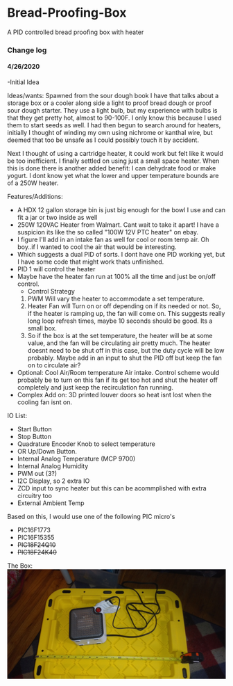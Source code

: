 # Bread-Proofing-Box
A PID controlled bread proofing box with heater

<H3>Change log</H3>
<H4>4/26/2020</H4>-Initial Idea


Ideas/wants: Spawned from the sour dough book I have that talks about a storage box or a cooler along side a light to proof bread dough or proof sour dough starter. They use a light bulb, but my experience with bulbs is that they get pretty hot, almost to 90-100F. I only know this because I used them to start seeds as well. I had then begun to search around for heaters, initially I thought of winding my own using nichrome or kanthal wire, but deemed that too be unsafe as I could possibly touch it by accident.

Next I thought of using a cartridge heater, it could work but felt like it would be too inefficient. I finally settled on using just a small space heater. When this is done there is another added benefit: I can dehydrate food or make yogurt. I dont know yet what the lower and upper temperature bounds are of a 250W heater.

Features/Additions:
* A HDX 12 gallon storage bin is just big enough for the bowl I use and can fit a jar or two inside as well
* 250W 120VAC Heater from Walmart. Cant wait to take it apart! I have a suspicion its like the so called "100W 12V PTC heater" on ebay.
* I figure I'll add in an intake fan as well for cool or room temp air. Oh boy..if I wanted to cool the air that would be interesting. 
* Which suggests a dual PID of sorts. I dont have one PID working yet, but I have some code that might work thats unfinished. 
* PID 1 will control the heater
* Maybe have the heater fan run at 100% all the time and just be on/off control. 
  * Control Strategy
  1) PWM Will vary the heater to accommodate a set temperature.
  2) Heater Fan will Turn on or off depending on if its needed or not. So, if the heater is ramping up, the fan will come on. This suggests really long loop refresh times, maybe 10 seconds should be good. Its a small box.
  3) So if the box is at the set temperature, the heater will be at some value, and the fan will be circulating air pretty much. The heater doesnt need to be shut off in this case, but the duty cycle will be low probably. Maybe add in an input to shut the PID off but keep the fan on to circulate air? 
* Optional: Cool Air/Room temperature Air intake. Control scheme would probably be to turn on this fan if its get too hot and shut the heater off completely and just keep the recirculation fan running.   
* Complex Add on: 3D printed louver doors so heat isnt lost when the cooling fan isnt on. 

IO List:
* Start Button
* Stop Button
* Quadrature Encoder Knob to select temperature
* OR Up/Down Button.
* Internal Analog Temperature (MCP 9700)
* Internal Analog Humidity
* PWM out (3?)
* I2C Display, so 2 extra IO
* ZCD input to sync heater but this can be acommplished with extra circuitry too
* External Ambient Temp

Based on this, I would use one of the following PIC micro's
* PIC16F1773
* PIC16F15355
* ~~PIC18F24Q10~~
* ~~PIC18F24K40~~

The Box:
![Box](https://raw.githubusercontent.com/chrissavage2300/Bread-Proofing-Box/master/Photos/20200428_120737%5B1%5D.jpg)
